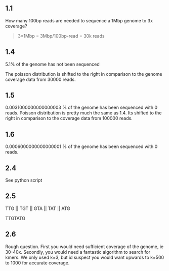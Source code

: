 
## 1.1
How many 100bp reads are needed to sequence a 1Mbp genome to 3x coverage?


> 3*1Mbp = 3Mbp/100bp-read = 30k reads


## 1.4

5.1% of the genome has not been sequenced

The poisson distribution  is shifted to the right in comparison to the genome coverage data from 30000 reads. 

## 1.5

0.0031000000000000003 % of the genome has been sequenced with 0 reads. 
Poisson distribution is pretty much the same as 1.4. Its shifted to the right in comparison to the coverage data from 100000 reads. 

## 1.6
0.0006000000000000001 % of the genome has been sequenced with 0 reads. 

## 2.4
See python script

## 2.5
TTG
 ||
 TGT
  ||
  GTA
   ||
   TAT
    ||
    ATG

TTGTATG

## 2.6
Rough question. First you would need sufficient coverage of the genome, ie 30-40x. Secondly, you would need a fantastic algorithm to search for kmers. We only used k=3, but id suspect you would want upwards to k=500 to 1000 for accurate coverage. 

